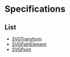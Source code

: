 # Specifications

## List
- [SVGTransform](svgtransform.md)
- [SVGPathElement](svgpathelement.md)
- [SVGPoint](svgpoint.md)

